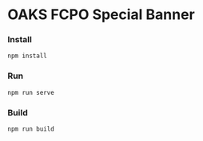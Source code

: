 # OAKS FCPO Special Banner

### Install
```
npm install
```

### Run
```
npm run serve
```

### Build
```
npm run build
```
